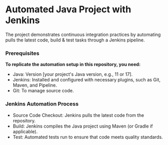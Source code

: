 # Automated Java Project with Jenkins
The project demonstrates continuous integration practices by automating pulls the latest code, build & test tasks through a Jenkins pipeline.

### Prerequisites
**To replicate the automation setup in this repository, you need:**
- Java: Version [your project's Java version, e.g., 11 or 17].
- Jenkins: Installed and configured with necessary plugins, such as Git, Maven, and Pipeline.
- Git: To manage source code.

### Jenkins Automation Process
- Source Code Checkout: Jenkins pulls the latest code from the repository.
- Build: Jenkins compiles the Java project using Maven (or Gradle if applicable).
- Test: Automated tests run to ensure that code meets quality standards.
 
